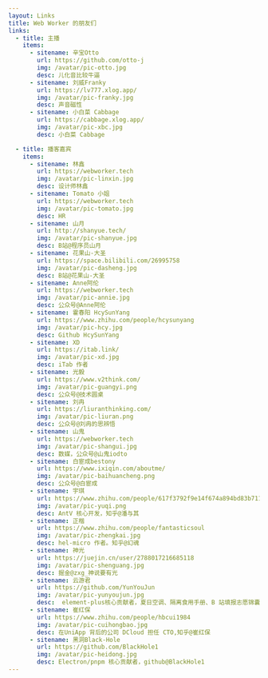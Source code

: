 ```yaml
---
layout: Links
title: Web Worker 的朋友们
links:
  - title: 主播
    items:
      - sitename: 辛宝Otto
        url: https://github.com/otto-j
        img: /avatar/pic-otto.jpg
        desc: 儿化音比较牛逼
      - sitename: 刘威Franky
        url: https://lv777.xlog.app/
        img: /avatar/pic-franky.jpg
        desc: 声音磁性
      - sitename: 小白菜 Cabbage
        url: https://cabbage.xlog.app/
        img: /avatar/pic-xbc.jpg
        desc: 小白菜 Cabbage

  - title: 播客嘉宾
    items:
      - sitename: 林鑫
        url: https://webworker.tech
        img: /avatar/pic-linxin.jpg
        desc: 设计师林鑫
      - sitename: Tomato 小姐
        url: https://webworker.tech
        img: /avatar/pic-tomato.jpg
        desc: HR
      - sitename: 山月
        url: http://shanyue.tech/
        img: /avatar/pic-shanyue.jpg
        desc: B站@程序员山月
      - sitename: 花果山-大圣
        url: https://space.bilibili.com/26995758
        img: /avatar/pic-dasheng.jpg
        desc: B站@花果山-大圣
      - sitename: Anne阿伦
        url: https://webworker.tech
        img: /avatar/pic-annie.jpg
        desc: 公众号@Anne阿伦
      - sitename: 霍春阳 HcySunYang
        url: https://www.zhihu.com/people/hcysunyang
        img: /avatar/pic-hcy.jpg
        desc: Github HcySunYang
      - sitename: XD
        url: https://itab.link/
        img: /avatar/pic-xd.jpg
        desc: iTab 作者
      - sitename: 光毅
        url: https://www.v2think.com/
        img: /avatar/pic-guangyi.png
        desc: 公众号@技术圆桌
      - sitename: 刘冉
        url: https://liuranthinking.com/
        img: /avatar/pic-liuran.png
        desc: 公众号@刘冉的思辨悟
      - sitename: 山鬼
        url: https://webworker.tech
        img: /avatar/pic-shangui.jpg
        desc: 数媒，公众号@山鬼iodto
      - sitename: 白宦成bestony
        url: https://www.ixiqin.com/aboutme/
        img: /avatar/pic-baihuancheng.png
        desc: 公众号@白宦成
      - sitename: 宇琪
        url: https://www.zhihu.com/people/617f3792f9e14f674a894bd83b7112e1
        img: /avatar/pic-yuqi.png
        desc: AntV 核心开发，知乎@潘与其
      - sitename: 正楷
        url: https://www.zhihu.com/people/fantasticsoul
        img: /avatar/pic-zhengkai.jpg
        desc: hel-micro 作者。知乎@幻魂
      - sitename: 神光
        url: https://juejin.cn/user/2788017216685118
        img: /avatar/pic-shenguang.jpg
        desc: 掘金@zxg_神说要有光
      - sitename: 云游君
        url: https://github.com/YunYouJun
        img: /avatar/pic-yunyoujun.jpg
        desc:  element-plus核心贡献者，夏日空调、隔离食用手册、B 站填报志愿锦囊等开源项目作者。github@YunYouJun
      - sitename: 崔红保
        url: https://www.zhihu.com/people/hbcui1984
        img: /avatar/pic-cuihongbao.jpg
        desc: 在UniApp 背后的公司 DCloud 担任 CTO,知乎@崔红保
      - sitename: 黑洞Black-Hole️
        url: https://github.com/BlackHole1
        img: /avatar/pic-heidong.jpg
        desc: Electron/pnpm 核心贡献者，github@BlackHole1
---
```

